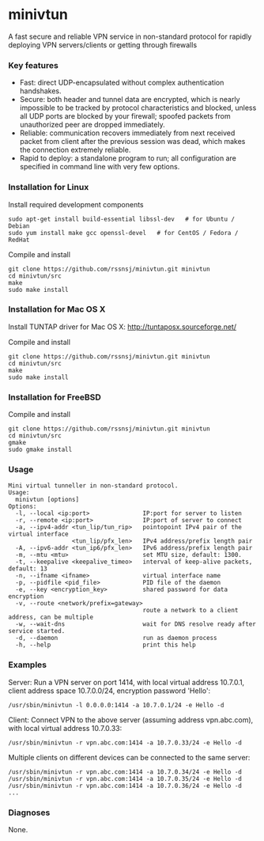 # minivtun
A fast secure and reliable VPN service in non-standard protocol for rapidly deploying VPN servers/clients or getting through firewalls

### Key features
* Fast: direct UDP-encapsulated without complex authentication handshakes.
* Secure: both header and tunnel data are encrypted, which is nearly impossible to be tracked by protocol characteristics and blocked, unless all UDP ports are blocked by your firewall; spoofed packets from unauthorized peer are dropped immediately.
* Reliable: communication recovers immediately from next received packet from client after the previous session was dead, which makes the connection extremely reliable.
* Rapid to deploy: a standalone program to run; all configuration are specified in command line with very few options.


### Installation for Linux

Install required development components

    sudo apt-get install build-essential libssl-dev   # for Ubuntu / Debian
    sudo yum install make gcc openssl-devel   # for CentOS / Fedora / RedHat
  
Compile and install

    git clone https://github.com/rssnsj/minivtun.git minivtun
    cd minivtun/src
    make
    sudo make install

### Installation for Mac OS X

Install TUNTAP driver for Mac OS X: http://tuntaposx.sourceforge.net/

Compile and install

    git clone https://github.com/rssnsj/minivtun.git minivtun
    cd minivtun/src
    make
    sudo make install

### Installation for FreeBSD

Compile and install

    git clone https://github.com/rssnsj/minivtun.git minivtun
    cd minivtun/src
    gmake
    sudo gmake install

### Usage

	Mini virtual tunneller in non-standard protocol.
	Usage:
	  minivtun [options]
	Options:
	  -l, --local <ip:port>               IP:port for server to listen
	  -r, --remote <ip:port>              IP:port of server to connect
	  -a, --ipv4-addr <tun_lip/tun_rip>   pointopoint IPv4 pair of the virtual interface
					  <tun_lip/pfx_len>   IPv4 address/prefix length pair
	  -A, --ipv6-addr <tun_ip6/pfx_len>   IPv6 address/prefix length pair
	  -m, --mtu <mtu>                     set MTU size, default: 1300.
	  -t, --keepalive <keepalive_timeo>   interval of keep-alive packets, default: 13
	  -n, --ifname <ifname>               virtual interface name
	  -p, --pidfile <pid_file>            PID file of the daemon
	  -e, --key <encryption_key>          shared password for data encryption
	  -v, --route <network/prefix=gateway>
	                                      route a network to a client address, can be multiple
	  -w, --wait-dns                      wait for DNS resolve ready after service started.
	  -d, --daemon                        run as daemon process
	  -h, --help                          print this help

### Examples

Server: Run a VPN server on port 1414, with local virtual address 10.7.0.1, client address space 10.7.0.0/24, encryption password 'Hello':

    /usr/sbin/minivtun -l 0.0.0.0:1414 -a 10.7.0.1/24 -e Hello -d

Client: Connect VPN to the above server (assuming address vpn.abc.com), with local virtual address 10.7.0.33:

    /usr/sbin/minivtun -r vpn.abc.com:1414 -a 10.7.0.33/24 -e Hello -d

Multiple clients on different devices can be connected to the same server:

    /usr/sbin/minivtun -r vpn.abc.com:1414 -a 10.7.0.34/24 -e Hello -d
    /usr/sbin/minivtun -r vpn.abc.com:1414 -a 10.7.0.35/24 -e Hello -d
    /usr/sbin/minivtun -r vpn.abc.com:1414 -a 10.7.0.36/24 -e Hello -d
    ...

### Diagnoses

None.

